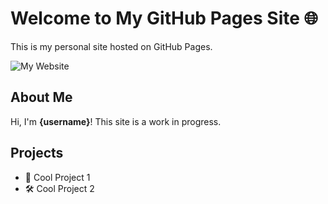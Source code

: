 # Welcome to My GitHub Pages Site 🌐

This is my personal site hosted on GitHub Pages.

![My Website](https://drive.google.com/file/d/14-SuorEHo32DZOifhERZNV6zGRtOq0vY/view?usp=sharing "My Photo")

## About Me
Hi, I'm **{username}**! This site is a work in progress.

## Projects
- 🚀 Cool Project 1
- 🛠️ Cool Project 2

